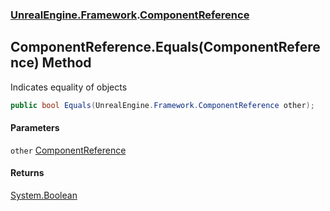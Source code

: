 ### [UnrealEngine.Framework](UnrealEngine_Framework.md 'UnrealEngine.Framework').[ComponentReference](ComponentReference.md 'UnrealEngine.Framework.ComponentReference')
## ComponentReference.Equals(ComponentReference) Method
Indicates equality of objects  
```csharp
public bool Equals(UnrealEngine.Framework.ComponentReference other);
```
#### Parameters
<a name='UnrealEngine_Framework_ComponentReference_Equals(UnrealEngine_Framework_ComponentReference)_other'></a>
`other` [ComponentReference](ComponentReference.md 'UnrealEngine.Framework.ComponentReference')  
  
#### Returns
[System.Boolean](https://docs.microsoft.com/en-us/dotnet/api/System.Boolean 'System.Boolean')  
